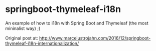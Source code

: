 # springboot-thymeleaf-i18n

An example of how to i18n with Spring Boot and Thymeleaf (the most mininalist way) ;)

Original post at: http://www.marcelustrojahn.com/2016/12/springboot-thymeleaf-i18n-internationalization/
